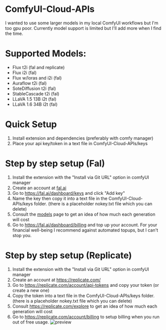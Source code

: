 # ComfyUI-Cloud-APIs
I wanted to use some larger models in my local ComfyUI workflows but I'm too gpu poor. Currently model support is limited but I'll add more when I find the time.
# Supported Models:
- Flux t2i (fal and replicate)
- Flux i2i (fal)
- Flux w/loras and i2i (fal)
- Auraflow t2i (fal)
- SoteDiffusion t2i (fal)
- StableCascade t2i (fal)
- LLaVA 1.5 13B i2t (fal)
- LLaVA 1.6 34B i2t (fal)
# Quick Setup
1. Install extension and dependencies (preferably with comfy manager)
2. Place your api key/token in a text file in ComfyUI-Cloud-APIs/keys
# Step by step setup (Fal)
1. Install the extension with the "Install via Git URL" option in comfyUI manager
2. Create an account at [fal.ai](https://fal.ai/)
3. Go to https://fal.ai/dashboard/keys and click "Add key"
4. Name the key then copy it into a text file in the ComfyUI-Cloud-APIs/keys folder. (there is a placeholder nokey.txt file which you can delete)
5. Consult the [models](https://fal.ai/models) page to get an idea of how much each generation will cost
6. Go to https://fal.ai/dashboard/billing and top up your account. For your financial well-being I recommend against automated topups, but I can't stop you.
# Step by step setup (Replicate)
1. Install the extension with the "Install via Git URL" option in comfyUI manager
2. Create an account at https://replicate.com/
3. Go to https://replicate.com/account/api-tokens and copy your token (or create a new one)
4. Copy the token into a text file in the ComfyUI-Cloud-APIs/keys folder. (there is a placeholder nokey.txt file which you can delete)
5. Consult https://replicate.com/explore to get an idea of how much each generation will cost
6. Go to https://replicate.com/account/billing to setup billing when you run out of free usage.
![preview](https://github.com/BetaDoggo/ComfyUI-fal-api/blob/main/preview.png)
